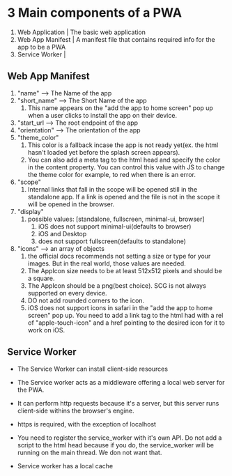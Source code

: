 # 3 Main components of a PWA

1) Web Application      |      The basic web application
2) Web App Manifest     |      A manifest file that contains required info for the app to be a PWA
3) Service Worker       |      



## Web App Manifest

1) "name" --> The Name of the app
2) "short_name" --> The Short Name of the app
   1) This name appears on the "add the app to home screen" pop up when a user clicks to install the app on their device. 
3) "start_url --> The root endpoint of the app
4) "orientation" --> The orientation of the app
5) "theme_color"
   1) This color is a fallback incase the app is not ready yet(ex. the html hasn't loaded yet before the splash screen appears).
   2) You can also add a meta tag to the html head and specify the color in the content property. You can control this value with JS to change the theme color for example, to red when there is an error.
6) "scope"
   1) Internal links that fall in the scope will be opened still in the standalone app. If a link is opened and the file is not in the scope it will be opened in the browser.
7) "display"
   1) possible values: [standalone, fullscreen, minimal-ui, browser]
      1) iOS does not support minimal-ui(defaults to browser)
      2) iOS and Desktop
      3)  does not support fullscreen(defaults to standalone)
8) "icons" --> an array of objects
   1) the official docs recommends not setting a size or type for your images. But in the real world, those values are needed.
   2) The AppIcon size needs to be at least 512x512 pixels and should be a square.
   3) The AppIcon should be a png(best choice). SCG is not always supported on every device.
   4) DO not add rounded corners to the icon.
   5) iOS does not support icons in safari in the "add the app to home screen" pop up. You need to add a link tag to the html had with a rel of "apple-touch-icon" and a href pointing to the desired icon for it to work on iOS.


## Service Worker

 - The Service Worker can install client-side resources
 - The Service worker acts as a middleware offering a local web server for the PWA.
 - It can perform http requests because it's a server, but this server runs client-side withins the browser's engine.
 - https is required, with the exception of localhost

 - You need to register the service_worker with it's own API. Do not add a script to the html head because if you do, the service_worker will be running on the main thread. We don not want that.
 - Service worker has a local cache